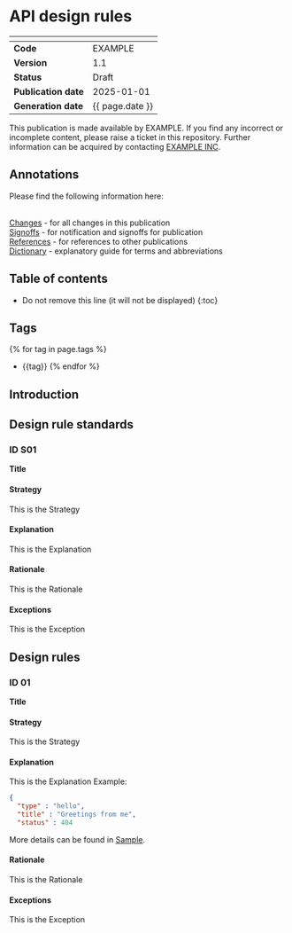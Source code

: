 # API design rules

| <!-- -->             | <!-- -->   |
| :------------------- | :--------- |
| __Code__                 | EXAMPLE    |
| __Version__              | 1.1        |
| __Status__               | Draft      |
| __Publication date__     | 2025-01-01 |
| __Generation date__      | {{ page.date }} |

This publication is made available by EXAMPLE. If you find any incorrect or incomplete content, please raise a ticket in this repository. Further information can be acquired by contacting [EXAMPLE INC](https://www.example.inc/contact.html). 

## Annotations

Please find the following information here:

<br>[Changes](changes.md) - for all changes in this publication
<br>[Signoffs](signoffs.md) - for notification and signoffs for publication
<br>[References](references.md) - for references to other publications
<br>[Dictionary](dictionary.md) - explanatory guide for terms and abbreviations


## Table of contents

* Do not remove this line (it will not be displayed)
{:toc}

## Tags

{% for tag in page.tags %}
 - {{tag}}
{% endfor %}

## Introduction

## Design rule standards

### ID S01

__Title__

#### Strategy
This is the Strategy
#### Explanation
This is the Explanation
#### Rationale
This is the Rationale
#### Exceptions
This is the Exception

## Design rules

### ID 01

__Title__

#### Strategy
This is the Strategy
#### Explanation
This is the Explanation
Example:
```json
{
  "type" : "hello",
  "title" : "Greetings from me",
  "status" : 404
```
More details can be found in [Sample](attachments/sample.md).

#### Rationale
This is the Rationale
#### Exceptions
This is the Exception